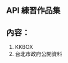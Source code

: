 API 練習作品集
----------------------------------------
內容：
----------------------------------------
1. KKBOX
2. 台北市政府公開資料
